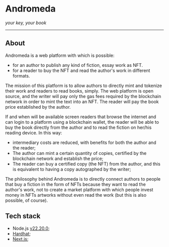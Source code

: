 # Andromeda

*your key, your book*

------

## About

Andromeda is a web platform with which is possible:

* for an author to publish any kind of fiction, essay work as NFT.
* for a reader to buy the NFT and read the author's work in different formats.

The mission of this platform is to allow authors to directly mint and tokenize their work and readers to read books, simply.
The web platform is open source, and the writer will pay only the gas fees required by the blockchain network in order to mint the text into an NFT. The reader will pay the book price established by the author.

If and when will be available screen readers that browse the internet and can login to a platform using a blockchain wallet, the reader will be able to buy the book directly from the author and to read the fiction on her/his reading device. In this way:

* intermediary costs are reduced, with benefits for both the author and the reader;
* The author can mint a certain quantity of copies, certified by the blockchain network and establish the price;
* The reader can buy a certified copy (the NFT) from the author, and this is equivalent to having a copy autographed by the writer; 

The philosophy behind Andromeda is to directly connect authors to people that buy a fiction in the form of NFTs because they want to read the author's work, not to create a market platform with which people invest money in NFTs artworks without even read the work (but this is also possible, of course). 


## Tech stack

* Node.js [v22.20.0](https://nodejs.org/en);
* [Hardhat](https://hardhat.org/docs/getting-started);
* [Next.js](https://nextjs.org/docs/app/getting-started/installation);
